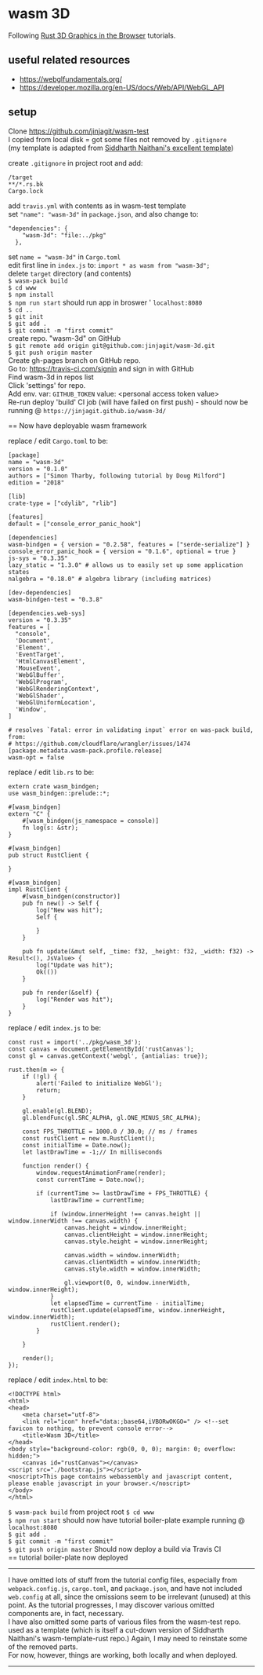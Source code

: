 # wasm 3D

Following [Rust 3D Graphics in the Browser](https://www.youtube.com/watch?v=p7DtoeuDT5Y&list=PLLqEtX6ql2EyPAZ1M2_C0GgVd4A-_L4_5&index=21&t=966s) tutorials.  

## useful related resources
* https://webglfundamentals.org/  
* https://developer.mozilla.org/en-US/docs/Web/API/WebGL_API  

## setup

Clone https://github.com/jinjagit/wasm-test  
I copied from local disk = got some files not removed by `.gitignore`    
(my template is adapted from [Siddharth Naithani's excellent template](https://github.com/sn99/wasm-template-rust))  

create `.gitignore` in project root and add:  
```
/target
**/*.rs.bk
Cargo.lock
```
add `travis.yml` with contents as in wasm-test template    
set `"name": "wasm-3d"` in `package.json`, and also change to:  
```
"dependencies": {
    "wasm-3d": "file:../pkg"
  },
  ```
set `name = "wasm-3d"` in `Cargo.toml`  
edit first line in `index.js` to: `import * as wasm from "wasm-3d";`  
delete `target` directory (and contents)  
`$ wasm-pack build`  
`$ cd www`  
`$ npm install`  
`$ npm run start` should run app in broswer ' `localhost:8080`  
`$ cd ..`  
`$ git init`  
`$ git add .`  
`$ git commit -m "first commit"`  
create repo. "wasm-3d" on GitHub  
`$ git remote add origin git@github.com:jinjagit/wasm-3d.git`  
`$ git push origin master`  
Create gh-pages branch on GitHub repo.  
Go to: https://travis-ci.com/signin and sign in with GitHub  
Find wasm-3d in repos list  
Click 'settings' for repo.  
Add env. var: `GITHUB_TOKEN` value: \<personal access token value\>  
Re-run deploy 'build' CI job (will have failed on first push) - should now be running @ `https://jinjagit.github.io/wasm-3d/`    
  
== Now have deployable wasm framework  

replace / edit `Cargo.toml` to be:  
```
[package]
name = "wasm-3d"
version = "0.1.0"
authors = ["Simon Tharby, following tutorial by Doug Milford"]
edition = "2018"

[lib]
crate-type = ["cdylib", "rlib"]

[features]
default = ["console_error_panic_hook"]

[dependencies]
wasm-bindgen = { version = "0.2.58", features = ["serde-serialize"] }
console_error_panic_hook = { version = "0.1.6", optional = true }
js-sys = "0.3.35"
lazy_static = "1.3.0" # allows us to easily set up some application states
nalgebra = "0.18.0" # algebra library (including matrices)

[dev-dependencies]
wasm-bindgen-test = "0.3.8"

[dependencies.web-sys]
version = "0.3.35"
features = [
  "console",
  'Document',
  'Element',
  'EventTarget',
  'HtmlCanvasElement',
  'MouseEvent',
  'WebGlBuffer',
  'WebGlProgram',
  'WebGlRenderingContext',
  'WebGlShader',
  'WebGlUniformLocation',
  'Window',
]

# resolves `Fatal: error in validating input` error on was-pack build, from:
# https://github.com/cloudflare/wrangler/issues/1474
[package.metadata.wasm-pack.profile.release]
wasm-opt = false
```  
replace / edit `lib.rs` to be:   
```
extern crate wasm_bindgen;
use wasm_bindgen::prelude::*;

#[wasm_bindgen]
extern "C" {
    #[wasm_bindgen(js_namespace = console)]
    fn log(s: &str);
}

#[wasm_bindgen]
pub struct RustClient {

}

#[wasm_bindgen]
impl RustClient {
    #[wasm_bindgen(constructor)]
    pub fn new() -> Self {
        log("New was hit");
        Self {

        }
    }

    pub fn update(&mut self, _time: f32, _height: f32, _width: f32) -> Result<(), JsValue> {
        log("Update was hit");
        Ok(())
    }

    pub fn render(&self) {
        log("Render was hit");
    }
}
```
replace / edit `index.js` to be:
```
const rust = import('../pkg/wasm_3d');
const canvas = document.getElementById('rustCanvas');
const gl = canvas.getContext('webgl', {antialias: true});

rust.then(m => {
    if (!gl) {
        alert('Failed to initialize WebGl');
        return;
    }

    gl.enable(gl.BLEND);
    gl.blendFunc(gl.SRC_ALPHA, gl.ONE_MINUS_SRC_ALPHA);

    const FPS_THROTTLE = 1000.0 / 30.0; // ms / frames
    const rustClient = new m.RustClient();
    const initialTime = Date.now();
    let lastDrawTime = -1;// In milliseconds

    function render() {
        window.requestAnimationFrame(render);
        const currentTime = Date.now();

        if (currentTime >= lastDrawTime + FPS_THROTTLE) {
            lastDrawTime = currentTime;

            if (window.innerHeight !== canvas.height || window.innerWidth !== canvas.width) {
                canvas.height = window.innerHeight;
                canvas.clientHeight = window.innerHeight;
                canvas.style.height = window.innerHeight;

                canvas.width = window.innerWidth;
                canvas.clientWidth = window.innerWidth;
                canvas.style.width = window.innerWidth;

                gl.viewport(0, 0, window.innerWidth, window.innerHeight);
            }
            let elapsedTime = currentTime - initialTime;
            rustClient.update(elapsedTime, window.innerHeight, window.innerWidth);
            rustClient.render();
        }

    }

    render();
});
```    
replace / edit `index.html` to be:  
```
<!DOCTYPE html>
<html>
<head>
    <meta charset="utf-8">
    <link rel="icon" href="data:;base64,iVBORwOKGO=" /> <!--set favicon to nothing, to prevent console error-->
    <title>Wasm 3D</title>
</head>
<body style="background-color: rgb(0, 0, 0); margin: 0; overflow: hidden;">
    <canvas id="rustCanvas"></canvas>
<script src="./bootstrap.js"></script>
<noscript>This page contains webassembly and javascript content, please enable javascript in your browser.</noscript>
</body>
</html>
```
`$ wasm-pack build` from project root 
`$ cd www`  
`$ npm run start` should now have tutorial boiler-plate example running @ `localhost:8080`  
`$ git add .`  
`$ git commit -m "first commit"`   
`$ git push origin master` 
Should now deploy a build via Travis CI  
== tutorial boiler-plate now deployed  

  ------------------------------------------------------  

I have omitted lots of stuff from the tutorial config files, especially from `webpack.config.js`, `cargo.toml`, and `package.json`, and have not included `web.config` at all, since the omissions seem to be irrelevant (unused) at this point. As the tutorial progresses, I may discover various omitted components are, in fact, necessary.  
I have also omitted some parts of various files from the wasm-test repo. used as a template (which is itself a cut-down version of Siddharth Naithani's wasm-template-rust repo.) Again, I may need to reinstate some of the removed parts.  
For now, however, things are working, both locally and when deployed.    

  ------------------------------------------------------
